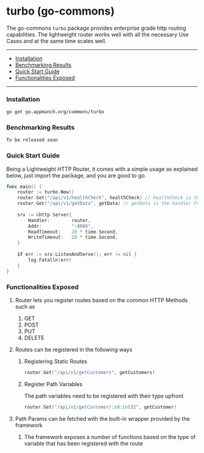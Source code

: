 # turbo (go-commons)

The go-commons `turbo` package provides enterprise grade http routing capabilities. The lightweight router works well with all the necessary Use Cases and at the same time scales well.

---

- [Installation](#installation)
- [Benchmarking Results](#benchmarking-results)
- [Quick Start Guide](#quick-start-guide)
- [Functionalities Exposed](#functionalities-exposed)

---

### Installation

```bash
go get go.appmanch.org/commons/turbo
```

### Benchmarking Results

```bash
To be released soon
```

### Quick Start Guide

Being a Lightweight HTTP Router, it comes with a simple usage as explained below, just import the package, and you are good to go.

```go
func main() {
	router := turbo.New()
	router.Get("/api/v1/healthCheck", healthCheck) // healthCheck is the handler Function
	router.Get("/api/v1/getData", getData) // getData is the handler Function
	
	srv := &http.Server{
		Handler:        router, 
		Addr:           ":8080", 
		ReadTimeout:    20 * time.Second, 
		WriteTimeout:   20 * time.Second,
	}
	
	if err := srv.ListenAndServe(); err != nil {
		log.Fatalln(err)
	}
}
```

### Functionalities Exposed

1. Router lets you register routes based on the common HTTP Methods such as
    1. GET
    2. POST
    3. PUT
    4. DELETE
2. Routes can be registered in the following ways
    1. Registering Static Routes

        ```go
        router.Get("/api/v1/getCustomers", getCustomers) 
        ```

    2. Register Path Variables

       The path variables need to be registered with their type upfront

        ```go
        router.Get("/api/v1/getCustomer/:id:int32", getCustomer)
        ```

3. Path Params can be fetched with the built-in wrapper provided by the framework
    1. The framework exposes a number of functions based on the type of variable that has been registered with the route